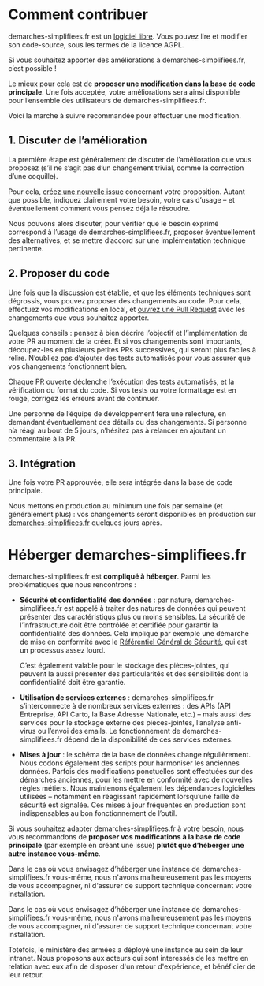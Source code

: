 # Comment contribuer

demarches-simplifiees.fr est un [logiciel libre](https://fr.wikipedia.org/wiki/Logiciel_libre). Vous pouvez lire et modifier son code-source, sous les termes de la licence AGPL.

Si vous souhaitez apporter des améliorations à demarches-simplifiees.fr, c’est possible !

Le mieux pour cela est de **proposer une modification dans la base de code principale**. Une fois acceptée, votre améliorations sera ainsi disponible pour l’ensemble des utilisateurs de demarches-simplifiees.fr.

Voici la marche à suivre recommandée pour effectuer une modification.

## 1. Discuter de l’amélioration

La première étape est généralement de discuter de l’amélioration que vous proposez (s’il ne s’agit pas d’un changement trivial, comme la correction d’une coquille).

Pour cela, [créez une nouvelle issue](https://github.com/betagouv/tps/issues/new) concernant votre proposition. Autant que possible, indiquez clairement votre besoin, votre cas d’usage – et éventuellement comment vous pensez déjà le résoudre.

Nous pouvons alors discuter, pour vérifier que le besoin exprimé correspond à l’usage de demarches-simplifiees.fr, proposer éventuellement des alternatives, et se mettre d’accord sur une implémentation technique pertinente.

## 2. Proposer du code

Une fois que la discussion est établie, et que les éléments techniques sont dégrossis, vous pouvez proposer des changements au code. Pour cela, effectuez vos modifications en local, et [ouvrez une Pull Request](https://github.com/betagouv/tps/issues/new) avec les changements que vous souhaitez apporter.

Quelques conseils : pensez à bien décrire l’objectif et l’implémentation de votre PR au moment de la créer. Et si vos changements sont importants, découpez-les en plusieurs petites PRs successives, qui seront plus faciles à relire. N’oubliez pas d’ajouter des tests automatisés pour vous assurer que vos changements fonctionnent bien.

Chaque PR ouverte déclenche l’exécution des tests automatisés, et la vérification du format du code. Si vos tests ou votre formattage est en rouge, corrigez les erreurs avant de continuer.

Une personne de l’équipe de développement fera une relecture, en demandant éventuellement des détails ou des changements. Si personne n’a réagi au bout de 5 jours, n’hésitez pas à relancer en ajoutant un commentaire à la PR.

## 3. Intégration

Une fois votre PR approuvée, elle sera intégrée dans la base de code principale.

Nous mettons en production au minimum une fois par semaine (et généralement plus) : vos changements seront disponibles en production sur [demarches-simplifiees.fr](https://www.demarches-simplifiees.fr) quelques jours après.


# Héberger demarches-simplifiees.fr

demarches-simplifiees.fr est **compliqué à héberger**. Parmi les problématiques que nous rencontrons :

- **Sécurité et confidentialité des données** : par nature, demarches-simplifiees.fr est appelé à traiter des natures de données qui peuvent présenter des caractéristiqus plus ou moins sensibles. La sécurité de l’infrastructure doit être contrôlée et certifiée pour garantir la confidentialité des données. Cela implique par exemple une démarche de mise en conformité avec le [Référentiel Général de Sécurité](https://www.ssi.gouv.fr/entreprise/reglementation/confiance-numerique/le-referentiel-general-de-securite-rgs/), qui est un processus assez lourd.

  C’est également valable pour le stockage des pièces-jointes, qui peuvent la aussi présenter des particularités et des sensibilités dont la confidentialité doit être garantie.
- **Utilisation de services externes** : demarches-simplifiees.fr s’interconnecte à de nombreux services externes : des APIs (API Entreprise, API Carto, la Base Adresse Nationale, etc.) – mais aussi des services pour le stockage externe des pièces-jointes, l’analyse anti-virus ou l’envoi des emails. Le fonctionnement de demarches-simplifiees.fr dépend de la disponibilité de ces services externes.
- **Mises à jour** : le schéma de la base de données change régulièrement. Nous codons également des scripts pour harmoniser les anciennes données. Parfois des modifications ponctuelles sont effectuées sur des démarches anciennes, pour les mettre en conformité avec de nouvelles règles métiers. Nous maintenons également les dépendances logicielles utilisées – notamment en réagissant rapidement lorsqu’une faille de sécurité est signalée. Ces mises à jour fréquentes en production sont indispensables au bon fonctionnement de l’outil.

Si vous souhaitez adapter demarches-simplifiees.fr à votre besoin, nous vous recommandons de **proposer vos modifications à la base de code principale** (par exemple en créant une issue) **plutôt que d’héberger une autre instance vous-même**.

Dans le cas où vous envisagez d’héberger une instance de demarches-simplifiees.fr vous-même, nous n'avons malheureusement pas les moyens de vous accompagner, ni d'assurer de support technique concernant votre installation.

Dans le cas où vous envisagez d’héberger une instance de demarches-simplifiees.fr vous-même, nous n'avons malheureusement pas les moyens de vous accompagner, ni d'assurer de support technique concernant votre installation.

Totefois, le ministère des armées a déployé une instance au sein de leur intranet. Nous proposons aux acteurs qui sont interessés de les mettre en relation avec eux afin de disposer d'un retour d'expérience, et bénéficier de leur retour.
